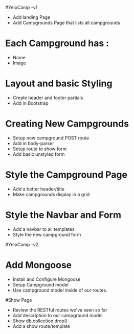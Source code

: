 #YelpCamp -v1

* Add landing Page
* Add Campgrounds Page that lists all campgrounds

# Each Campground has :
* Name
* Image

# Layout and basic Styling
* Create header and footer partials
* Add in Bootstrap

# Creating New Campgrounds
* Setup new campground POST route
* Add in body-parser
* Setup route to show form
* Add basic unstyled form

# Style the Campground Page
* Add a better header/title
* Make campgrounds display in a grid

# Style the Navbar and Form
* Add a navbar to all templates
* Style the new campground form

#YelpCamp -v2

# Add Mongoose
* Install and Configure Mongoose
* Setup Campground model
* Use campground model inside of our routes.

#Show Page
* Review the RESTful routes we've seen so far
* Add description to our campground model
* Show db.collection.drop()
* Add a show route/template